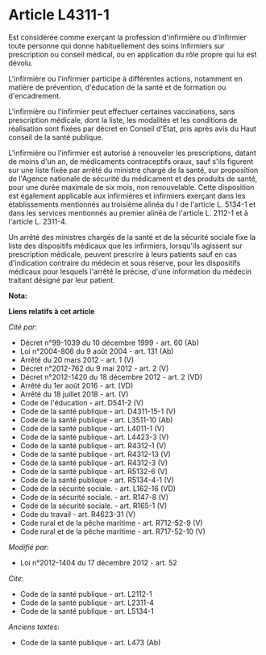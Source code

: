 # Article L4311-1

Est considérée comme exerçant la profession d'infirmière ou d'infirmier toute personne qui donne habituellement des soins
infirmiers sur prescription ou conseil médical, ou en application du rôle propre qui lui est dévolu. 

L'infirmière ou l'infirmier participe à différentes actions, notamment en matière de prévention, d'éducation de la santé et
de formation ou d'encadrement. 

L'infirmière ou l'infirmier peut effectuer certaines vaccinations, sans prescription médicale, dont la liste, les modalités
et les conditions de réalisation sont fixées par décret en Conseil d'Etat, pris après avis du Haut conseil de la santé
publique. 

L'infirmière ou l'infirmier est autorisé à renouveler les prescriptions, datant de moins d'un an, de médicaments
contraceptifs oraux, sauf s'ils figurent sur une liste fixée par arrêté du ministre chargé de la santé, sur proposition de
l'Agence nationale de sécurité du médicament et des produits de santé, pour une durée maximale de six mois, non renouvelable.
Cette disposition est également applicable aux infirmières et infirmiers exerçant dans les établissements mentionnés au
troisième alinéa du I de l'article L. 5134-1 et dans les services mentionnés au premier alinéa de l'article L. 2112-1 et à
l'article L. 2311-4. 

Un arrêté des ministres chargés de la santé et de la sécurité sociale fixe la liste des dispositifs médicaux que les
infirmiers, lorsqu'ils agissent sur prescription médicale, peuvent prescrire à leurs patients sauf en cas d'indication
contraire du médecin et sous réserve, pour les dispositifs médicaux pour lesquels l'arrêté le précise, d'une information du
médecin traitant désigné par leur patient.

**Nota:**



**Liens relatifs à cet article**

_Cité par_:

  - Décret n°99-1039 du 10 décembre 1999 - art. 60 (Ab)
  - Loi n°2004-806 du 9 août 2004 - art. 131 (Ab)
  - Arrêté du 20 mars 2012 - art. 1 (V)
  - Décret n°2012-762 du 9 mai 2012 - art. 2 (V)
  - Décret n°2012-1420 du 18 décembre 2012 - art. 2 (VD)
  - Arrêté du 1er août 2016 - art. (VD)
  - Arrêté du 18 juillet 2018 - art. (V)
  - Code de l'éducation - art. D541-2 (V)
  - Code de la santé publique - art. D4311-15-1 (V)
  - Code de la santé publique - art. L3511-10 (Ab)
  - Code de la santé publique - art. L4011-1 (V)
  - Code de la santé publique - art. L4423-3 (V)
  - Code de la santé publique - art. R4312-1 (V)
  - Code de la santé publique - art. R4312-13 (V)
  - Code de la santé publique - art. R4312-3 (V)
  - Code de la santé publique - art. R5132-6 (V)
  - Code de la santé publique - art. R5134-4-1 (V)
  - Code de la sécurité sociale. - art. L162-16 (VD)
  - Code de la sécurité sociale. - art. R147-8 (V)
  - Code de la sécurité sociale. - art. R165-1 (V)
  - Code du travail - art. R4623-31 (V)
  - Code rural et de la pêche maritime - art. R712-52-9 (V)
  - Code rural et de la pêche maritime - art. R717-52-10 (V)

_Modifié par_:

  - Loi n°2012-1404 du 17 décembre 2012 - art. 52

_Cite_:

  - Code de la santé publique - art. L2112-1
  - Code de la santé publique - art. L2311-4
  - Code de la santé publique - art. L5134-1

_Anciens textes_:

  - Code de la santé publique - art. L473 (Ab)
